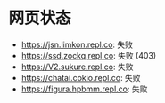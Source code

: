 # 网页状态
- https://jsn.limkon.repl.co: 失败
- https://ssd.zockq.repl.co: 失败 (403)
- https://V2.sukure.repl.co: 失败
- https://chatai.cokio.repl.co: 失败
- https://figura.hpbmm.repl.co: 失败
